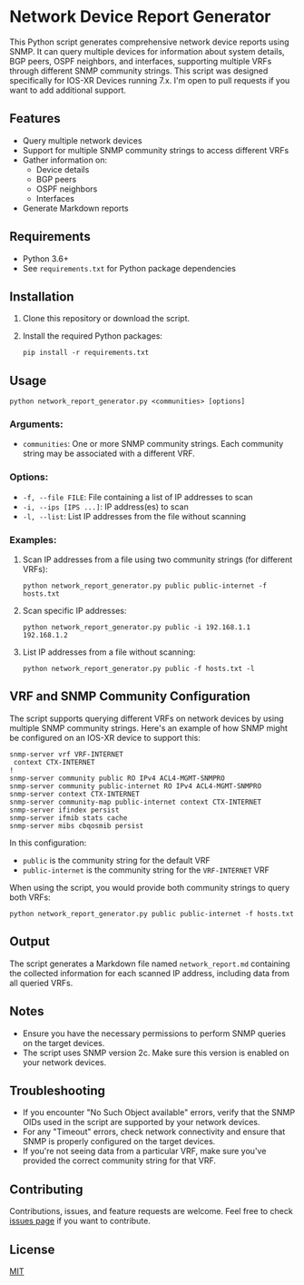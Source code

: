 # Network Device Report Generator

This Python script generates comprehensive network device reports using SNMP. It can query multiple devices for information about system details, BGP peers, OSPF neighbors, and interfaces, supporting multiple VRFs through different SNMP community strings. This script was designed specifically for IOS-XR Devices running 7.x. I'm open to pull requests if you want to add additional support.

## Features

- Query multiple network devices
- Support for multiple SNMP community strings to access different VRFs
- Gather information on:
  - Device details
  - BGP peers
  - OSPF neighbors
  - Interfaces
- Generate Markdown reports

## Requirements

- Python 3.6+
- See `requirements.txt` for Python package dependencies

## Installation

1. Clone this repository or download the script.
2. Install the required Python packages:

   ```
   pip install -r requirements.txt
   ```

## Usage

```
python network_report_generator.py <communities> [options]
```

### Arguments:

- `communities`: One or more SNMP community strings. Each community string may be associated with a different VRF.

### Options:

- `-f, --file FILE`: File containing a list of IP addresses to scan
- `-i, --ips [IPS ...]`: IP address(es) to scan
- `-l, --list`: List IP addresses from the file without scanning

### Examples:

1. Scan IP addresses from a file using two community strings (for different VRFs):
   ```
   python network_report_generator.py public public-internet -f hosts.txt
   ```

2. Scan specific IP addresses:
   ```
   python network_report_generator.py public -i 192.168.1.1 192.168.1.2
   ```

3. List IP addresses from a file without scanning:
   ```
   python network_report_generator.py public -f hosts.txt -l
   ```

## VRF and SNMP Community Configuration

The script supports querying different VRFs on network devices by using multiple SNMP community strings. Here's an example of how SNMP might be configured on an IOS-XR device to support this:

```
snmp-server vrf VRF-INTERNET
 context CTX-INTERNET
!
snmp-server community public RO IPv4 ACL4-MGMT-SNMPRO
snmp-server community public-internet RO IPv4 ACL4-MGMT-SNMPRO
snmp-server context CTX-INTERNET
snmp-server community-map public-internet context CTX-INTERNET
snmp-server ifindex persist
snmp-server ifmib stats cache
snmp-server mibs cbqosmib persist
```

In this configuration:
- `public` is the community string for the default VRF
- `public-internet` is the community string for the `VRF-INTERNET` VRF

When using the script, you would provide both community strings to query both VRFs:

```
python network_report_generator.py public public-internet -f hosts.txt
```

## Output

The script generates a Markdown file named `network_report.md` containing the collected information for each scanned IP address, including data from all queried VRFs.

## Notes

- Ensure you have the necessary permissions to perform SNMP queries on the target devices.
- The script uses SNMP version 2c. Make sure this version is enabled on your network devices.

## Troubleshooting

- If you encounter "No Such Object available" errors, verify that the SNMP OIDs used in the script are supported by your network devices.
- For any "Timeout" errors, check network connectivity and ensure that SNMP is properly configured on the target devices.
- If you're not seeing data from a particular VRF, make sure you've provided the correct community string for that VRF.

## Contributing

Contributions, issues, and feature requests are welcome. Feel free to check [issues page](https://github.com/yourusername/network-report-generator/issues) if you want to contribute.

## License

[MIT](https://choosealicense.com/licenses/mit/)
